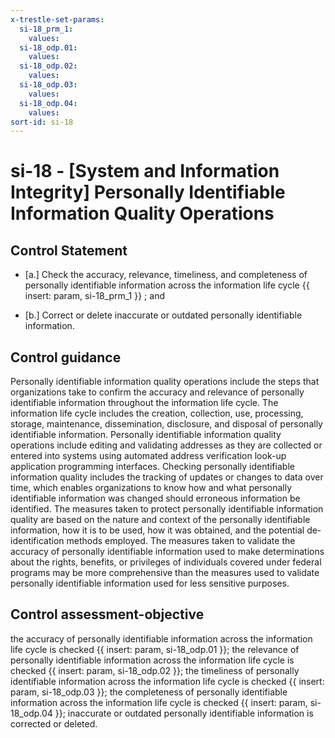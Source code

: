 ```yaml
---
x-trestle-set-params:
  si-18_prm_1:
    values:
  si-18_odp.01:
    values:
  si-18_odp.02:
    values:
  si-18_odp.03:
    values:
  si-18_odp.04:
    values:
sort-id: si-18
---
```


# si-18 - \[System and Information Integrity\] Personally Identifiable Information Quality Operations

## Control Statement

- \[a.\] Check the accuracy, relevance, timeliness, and completeness of personally identifiable information across the information life cycle {{ insert: param, si-18_prm_1 }} ; and

- \[b.\] Correct or delete inaccurate or outdated personally identifiable information.

## Control guidance

Personally identifiable information quality operations include the steps that organizations take to confirm the accuracy and relevance of personally identifiable information throughout the information life cycle. The information life cycle includes the creation, collection, use, processing, storage, maintenance, dissemination, disclosure, and disposal of personally identifiable information. Personally identifiable information quality operations include editing and validating addresses as they are collected or entered into systems using automated address verification look-up application programming interfaces. Checking personally identifiable information quality includes the tracking of updates or changes to data over time, which enables organizations to know how and what personally identifiable information was changed should erroneous information be identified. The measures taken to protect personally identifiable information quality are based on the nature and context of the personally identifiable information, how it is to be used, how it was obtained, and the potential de-identification methods employed. The measures taken to validate the accuracy of personally identifiable information used to make determinations about the rights, benefits, or privileges of individuals covered under federal programs may be more comprehensive than the measures used to validate personally identifiable information used for less sensitive purposes.

## Control assessment-objective

the accuracy of personally identifiable information across the information life cycle is checked {{ insert: param, si-18_odp.01 }};
the relevance of personally identifiable information across the information life cycle is checked {{ insert: param, si-18_odp.02 }};
the timeliness of personally identifiable information across the information life cycle is checked {{ insert: param, si-18_odp.03 }};
the completeness of personally identifiable information across the information life cycle is checked {{ insert: param, si-18_odp.04 }};
inaccurate or outdated personally identifiable information is corrected or deleted.
